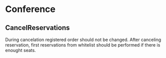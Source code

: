 # Conference

## CancelReservations

During cancelation registered order should not be changed.
After canceling reservation, first reservations from whitelist should be performed if there is enought seats.

